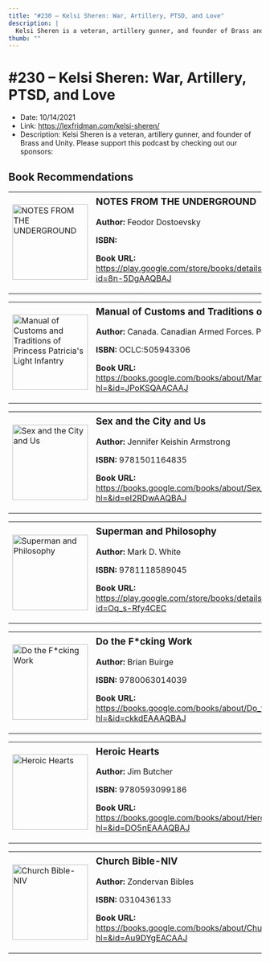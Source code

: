 ```yaml
---
title: "#230 – Kelsi Sheren: War, Artillery, PTSD, and Love"
description: |
  Kelsi Sheren is a veteran, artillery gunner, and founder of Brass and Unity. Please support this podcast by checking out our sponsors:"
thumb: ""
---
```


# #230 – Kelsi Sheren: War, Artillery, PTSD, and Love

  - Date: 10/14/2021
  - Link: https://lexfridman.com/kelsi-sheren/
  - Description: Kelsi Sheren is a veteran, artillery gunner, and founder of Brass and Unity. Please support this podcast by checking out our sponsors:

## Book Recommendations

<table style="border: none;"><tr style="border: none;"><td style="border: none;"><img src="http://books.google.com/books/content?id=8n-5DgAAQBAJ&printsec=frontcover&img=1&zoom=1&edge=curl&source=gbs_api" alt="NOTES FROM THE UNDERGROUND" width="150" style="vertical-align: top;"></td><td style="border: none; vertical-align: top;"><h3 style='margin-top: 5'>NOTES FROM THE UNDERGROUND</h3><p><strong>Author:</strong> Feodor Dostoevsky</p><p><strong>ISBN:</strong> </p><p><strong>Book URL:</strong> <a href="https://play.google.com/store/books/details?id=8n-5DgAAQBAJ">https://play.google.com/store/books/details?id=8n-5DgAAQBAJ</a></p></td></tr></table>
<table style="border: none;"><tr style="border: none;"><td style="border: none;"><img src="None" alt="Manual of Customs and Traditions of Princess Patricia's Light Infantry" width="150" style="vertical-align: top;"></td><td style="border: none; vertical-align: top;"><h3 style='margin-top: 5'>Manual of Customs and Traditions of Princess Patricia's Light Infantry</h3><p><strong>Author:</strong> Canada. Canadian Armed Forces. Princess Patricia's Canadian Light Infantry</p><p><strong>ISBN:</strong> OCLC:505943306</p><p><strong>Book URL:</strong> <a href="https://books.google.com/books/about/Manual_of_Customs_and_Traditions_of_Prin.html?hl=&id=JPoKSQAACAAJ">https://books.google.com/books/about/Manual_of_Customs_and_Traditions_of_Prin.html?hl=&id=JPoKSQAACAAJ</a></p></td></tr></table>
<table style="border: none;"><tr style="border: none;"><td style="border: none;"><img src="http://books.google.com/books/content?id=eI2RDwAAQBAJ&printsec=frontcover&img=1&zoom=1&edge=curl&source=gbs_api" alt="Sex and the City and Us" width="150" style="vertical-align: top;"></td><td style="border: none; vertical-align: top;"><h3 style='margin-top: 5'>Sex and the City and Us</h3><p><strong>Author:</strong> Jennifer Keishin Armstrong</p><p><strong>ISBN:</strong> 9781501164835</p><p><strong>Book URL:</strong> <a href="https://books.google.com/books/about/Sex_and_the_City_and_Us.html?hl=&id=eI2RDwAAQBAJ">https://books.google.com/books/about/Sex_and_the_City_and_Us.html?hl=&id=eI2RDwAAQBAJ</a></p></td></tr></table>
<table style="border: none;"><tr style="border: none;"><td style="border: none;"><img src="http://books.google.com/books/content?id=Oq_s-Rfy4CEC&printsec=frontcover&img=1&zoom=1&edge=curl&source=gbs_api" alt="Superman and Philosophy" width="150" style="vertical-align: top;"></td><td style="border: none; vertical-align: top;"><h3 style='margin-top: 5'>Superman and Philosophy</h3><p><strong>Author:</strong> Mark D. White</p><p><strong>ISBN:</strong> 9781118589045</p><p><strong>Book URL:</strong> <a href="https://play.google.com/store/books/details?id=Oq_s-Rfy4CEC">https://play.google.com/store/books/details?id=Oq_s-Rfy4CEC</a></p></td></tr></table>
<table style="border: none;"><tr style="border: none;"><td style="border: none;"><img src="http://books.google.com/books/content?id=ckkdEAAAQBAJ&printsec=frontcover&img=1&zoom=1&edge=curl&source=gbs_api" alt="Do the F*cking Work" width="150" style="vertical-align: top;"></td><td style="border: none; vertical-align: top;"><h3 style='margin-top: 5'>Do the F*cking Work</h3><p><strong>Author:</strong> Brian Buirge</p><p><strong>ISBN:</strong> 9780063014039</p><p><strong>Book URL:</strong> <a href="https://books.google.com/books/about/Do_the_F_cking_Work.html?hl=&id=ckkdEAAAQBAJ">https://books.google.com/books/about/Do_the_F_cking_Work.html?hl=&id=ckkdEAAAQBAJ</a></p></td></tr></table>
<table style="border: none;"><tr style="border: none;"><td style="border: none;"><img src="http://books.google.com/books/content?id=DO5nEAAAQBAJ&printsec=frontcover&img=1&zoom=1&edge=curl&source=gbs_api" alt="Heroic Hearts" width="150" style="vertical-align: top;"></td><td style="border: none; vertical-align: top;"><h3 style='margin-top: 5'>Heroic Hearts</h3><p><strong>Author:</strong> Jim Butcher</p><p><strong>ISBN:</strong> 9780593099186</p><p><strong>Book URL:</strong> <a href="https://books.google.com/books/about/Heroic_Hearts.html?hl=&id=DO5nEAAAQBAJ">https://books.google.com/books/about/Heroic_Hearts.html?hl=&id=DO5nEAAAQBAJ</a></p></td></tr></table>
<table style="border: none;"><tr style="border: none;"><td style="border: none;"><img src="http://books.google.com/books/content?id=Au9DYgEACAAJ&printsec=frontcover&img=1&zoom=1&source=gbs_api" alt="Church Bible-NIV" width="150" style="vertical-align: top;"></td><td style="border: none; vertical-align: top;"><h3 style='margin-top: 5'>Church Bible-NIV</h3><p><strong>Author:</strong> Zondervan Bibles</p><p><strong>ISBN:</strong> 0310436133</p><p><strong>Book URL:</strong> <a href="https://books.google.com/books/about/Church_Bible_NIV.html?hl=&id=Au9DYgEACAAJ">https://books.google.com/books/about/Church_Bible_NIV.html?hl=&id=Au9DYgEACAAJ</a></p></td></tr></table>
